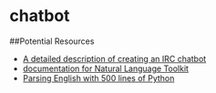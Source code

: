 chatbot
=======


##Potential Resources

   * [A detailed description of creating an IRC chatbot](http://eflorenzano.com/blog/2008/11/17/writing-markov-chain-irc-bot-twisted-and-python/)
   * [documentation for Natural Language Toolkit](http://www.nltk.org/)
   * [Parsing English with 500 lines of Python](https://honnibal.wordpress.com/2013/12/18/a-simple-fast-algorithm-for-natural-language-dependency-parsing/)
